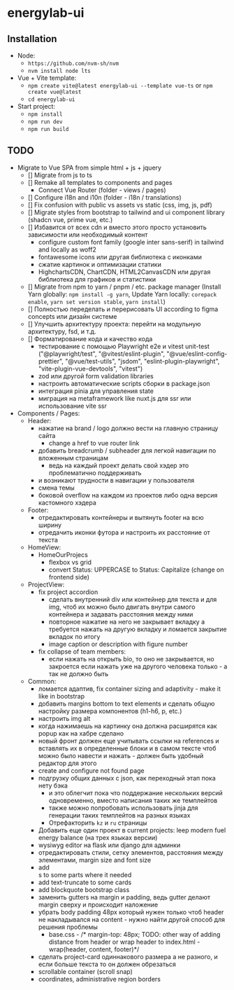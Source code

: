 # energylab-ui

## Installation
- Node:
  - `https://github.com/nvm-sh/nvm`
  - `nvm install node lts`
- Vue + Vite template:
  - `npm create vite@latest energylab-ui --template vue-ts` or `npm create vue@latest`
  - `cd energylab-ui`
- Start project:
  - `npm install`
  - `npm run dev`
  - `npm run build`

## TODO
- Migrate to Vue SPA from simple html + js + jquery
  - [] Migrate from js to ts
  - [] Remake all templates to components and pages
    - Connect Vue Router (folder - views / pages)
  - [] Configure i18n and i10n (folder - i18n / translations)
  - [] Fix confusion with public vs assets vs static (css, img, js, pdf)
  - [] Migrate styles from bootstrap to tailwind and ui component library (shadcn vue, prime vue, etc.)
  - [] Избавится от всех cdn и вместо этого просто установить зависимости или необходимый контент
    - configure custom font family (google inter sans-serif) in tailwind and locally as woff2
    - fontawesome icons или другая библиотека с иконками
    - сжатие картинок и оптимизации статики
    - HighchartsCDN, ChartCDN, HTML2CanvasCDN или другая библиотека для графиков и статистики
  - [] Migrate from npm to yarn / pnpm / etc. package manager (Install Yarn globally: `npm install -g yarn`, Update Yarn locally: `corepack enable`, `yarn set version stable`, `yarn install`)
  - [] Полностью переделать и перерисовать UI according to figma concepts или дизайн системе
  - [] Улучшить архитектуру проекта: перейти на модульную архитектуру, fsd, и т.д.
  - [] Форматирование кода и качество кода
    - тестирование с помощью Playwright e2e и vitest unit-test ("@playwright/test", "@vitest/eslint-plugin", "@vue/eslint-config-prettier", "@vue/test-utils", "jsdom", "eslint-plugin-playwright", "vite-plugin-vue-devtools", "vitest")
    - zod или другой form validation libraries
    - настроить автоматические scripts сборки в package.json
    - интеграция pinia для управления state
    - миграция на metaframework like nuxt.js для ssr или использование vite ssr
- Components / Pages:
  - Header:
    - нажатие на brand / logo должно вести на главную страницу сайта
      - change a href to vue router link
    - добавить breadcrumb / subheader для легкой навигации по вложенным страницам
      - ведь на каждый проект делать свой хэдер это проблематично поддерживать
    - и возникают трудности в навигации у пользователя
    - смена темы
    - боковой overflow на каждом из проектов либо одна версия кастомного хэдера
  - Footer:
    - отредактировать контейнеры и вытянуть footer на всю ширину
    - отредачить иконки футора и настроить их расстояние от текста
  - HomeView:
    - HomeOurProjecs
      - flexbox vs grid
      <!-- w-full sm:w-1/2 px-3 mb-4 -->
      <!-- <div class="-mx-2"> <div class="overflow-hidden" id="project-card"> -->
      <!-- -mx-4 p-4 -->
      <!-- flex flex-wrap justify-between gap-4 basis-6/12 last:basis-full -->
      - convert Status: UPPERCASE to Status: Capitalize (change on frontend side)
  - ProjectView:
    - fix project accordion
      - сделать внутренний div или контейнер для текста и для img, чтоб их можно было двигать внутри самого контейнера и задавать расстояния между ними
      - повторное нажатие на него не закрывает вкладку а требуется нажать на другую вкладку и ломается закрытие вкладок по итогу
      - image caption or description with figure number
    - fix collapse of team members:
      - если нажать на открыть bio, то оно не закрывается, но закроется если нажать уже на другого человека только - а так не должно быть
  - Common:
    - ломается адаптив,  fix container sizing and adaptivity - make it like in bootstrap
    - добавить margins bottom to text elements и сделать общую настройку размера компонентов (h1-h6, p, etc.)
    - настроить img alt
    - когда нажимаешь на картинку она должна расширятся как popup как на хабре сделано
    - новый фронт должен еще учитывать ссылки на references и вставлять их в определенные блоки и в самом тексте чтоб можно было навести и нажать - должен быть удобный редактор для этого
    - create and configure not found page
    - подгрузку общих данных с json, как переходный этап пока нету бэка
      - и это облегчит пока что поддержание нескольких версий одновременно, вместо написания таких же темплейтов
      - также можно попробовать использовать jinja для генерации таких темплейтов на разных языках
      - Отрефакторить `kz` и `ru` страницы
    - Добавить еще один проект в current projects: leep modern fuel energy balance (на трех языках версии)
    - wysiwyg editor на flask или django для админки 
    - отредактировать стили, сетку элементов, расстояния между элементами, margin size and font size
    - add <section>s to some parts where it needed
    - add text-truncate to some cards
    - add blockquote bootstrap class
    - заменить gutters на margin и padding, ведь gutter делают margin сверху и происходит наложение
    - убрать body padding 48px который нужен только чтоб header не накладывался на content - нужно найти другой способ для решения проблемы
      - base.css - /* margin-top: 48px; TODO: other way of adding distance from header or wrap header to index.html - wrap(header, content, footer)*/
    - сделать project-card одиннакового размера а не разного, и если больше текста то он должен обрезаться
    - scrollable container (scroll snap)
    - coordinates, administrative region borders

<!-- TODO: PartnersList or Partners component -->
<!-- ProjectPartnerItem ProjectPartnerList -->
<!-- add id: uuid_here -->